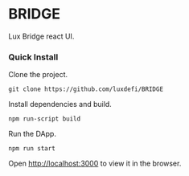 # BRIDGE

Lux Bridge react UI.

### Quick Install

Clone the project.

```
git clone https://github.com/luxdefi/BRIDGE
```

Install dependencies and build.

```
npm run-script build
```

Run the DApp.<br>

```
npm run start
```

Open [http://localhost:3000](http://localhost:3000) to view it in the browser.

